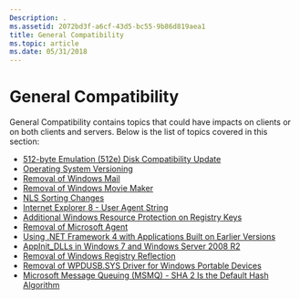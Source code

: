 ```yaml
---
Description: .
ms.assetid: 2072bd3f-a6cf-43d5-bc55-9b86d819aea1
title: General Compatibility
ms.topic: article
ms.date: 05/31/2018
---
```


# General Compatibility

General Compatibility contains topics that could have impacts on clients or on both clients and servers. Below is the list of topics covered in this section:

-   [512-byte Emulation (512e) Disk Compatibility Update](512-byte-emulation--512e--disk-compatibility-update.md)
-   [Operating System Versioning](operating-system-versioning.md)
-   [Removal of Windows Mail](removal-of-windows-mail.md)
-   [Removal of Windows Movie Maker](removal-of-windows-movie-maker.md)
-   [NLS Sorting Changes](nls-sorting-changes.md)
-   [Internet Explorer 8 - User Agent String](internet-explorer-8---user-agent-string.md)
-   [Additional Windows Resource Protection on Registry Keys](additional-windows-resource-protection-on-registry-keys.md)
-   [Removal of Microsoft Agent](removal-of-microsoft-agent.md)
-   [Using .NET Framework 4 with Applications Built on Earlier Versions](using--net-framework-4-with-applications-built-on-earlier-versions.md)
-   [AppInit\_DLLs in Windows 7 and Windows Server 2008 R2](appinit-dlls-in-windows-7-and-windows-server-2008-r2.md)
-   [Removal of Windows Registry Reflection](removal-of-windows-registry-reflection.md)
-   [Removal of WPDUSB.SYS Driver for Windows Portable Devices](removal-of-wpdusb-sys-driver-for-windows-portable-devices.md)
-   [Microsoft Message Queuing (MSMQ) - SHA 2 Is the Default Hash Algorithm](microsoft-message-queuing--msmq----sha-2-is-the-default-hash-algorithm.md)

 

 



